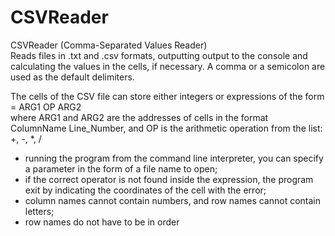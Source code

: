 # CSVReader
CSVReader (Comma-Separated Values Reader)  
Reads files in .txt and .csv formats, outputting output to the console and calculating the values ​​in the cells, if necessary.
A comma or a semicolon are used as the default delimiters.

The cells of the CSV file can store either integers or expressions of the form  
= ARG1 OP ARG2  
where ARG1 and ARG2 are the addresses of cells in the format ColumnName Line_Number, and OP is the arithmetic operation from the list: +, -, *, /

- running the program from the command line interpreter, you can specify a parameter in the form of a file name to open;
- if the correct operator is not found inside the expression, the program exit by indicating the coordinates of the cell with the error;
- column names cannot contain numbers, and row names cannot contain letters;
- row names do not have to be in order
